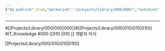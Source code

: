 ```yaml
---
{"dg-publish":true,"permalink":"/projects/library/000/000/","noteIcon":"0","created":"2024-01-24T15:24:09.121+09:00","updated":"2024-02-20T15:34:56.331+09:00"}
---
```

---



#[[Projects/Library/000/000\|000]]#[[Projects/Library/000/010/010\|010]]
#IT_Knowledge #000 
[[010 \|010 ]] 개발자 지식 

[[Projects/Library/000/010/010\|010]]


